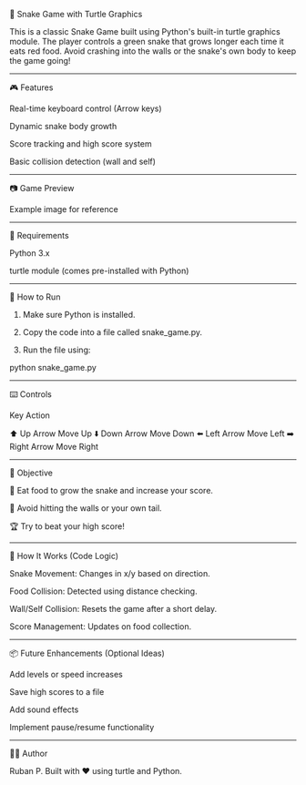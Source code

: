🐍 Snake Game with Turtle Graphics

This is a classic Snake Game built using Python's built-in turtle graphics module. The player controls a green snake that grows longer each time it eats red food. Avoid crashing into the walls or the snake's own body to keep the game going!


---

🎮 Features

Real-time keyboard control (Arrow keys)

Dynamic snake body growth

Score tracking and high score system

Basic collision detection (wall and self)



---

📷 Game Preview


Example image for reference


---

🧠 Requirements

Python 3.x

turtle module (comes pre-installed with Python)



---

🚀 How to Run

1. Make sure Python is installed.


2. Copy the code into a file called snake_game.py.


3. Run the file using:



python snake_game.py


---

⌨️ Controls

Key	Action

⬆️ Up Arrow	Move Up
⬇️ Down Arrow	Move Down
⬅️ Left Arrow	Move Left
➡️ Right Arrow	Move Right



---

🏁 Objective

🥚 Eat food to grow the snake and increase your score.

🚫 Avoid hitting the walls or your own tail.

🏆 Try to beat your high score!



---

🧩 How It Works (Code Logic)

Snake Movement: Changes in x/y based on direction.

Food Collision: Detected using distance checking.

Wall/Self Collision: Resets the game after a short delay.

Score Management: Updates on food collection.



---

📦 Future Enhancements (Optional Ideas)

Add levels or speed increases

Save high scores to a file

Add sound effects

Implement pause/resume functionality



---

🧑‍💻 Author

Ruban P.
Built with ❤️ using turtle and Python.
